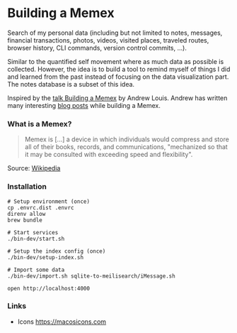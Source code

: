 # Building a Memex

Search of my personal data (including but not limited to notes, messages, financial transactions, 
photos, videos, visited places, traveled routes, browser history, CLI commands,
version control commits, ...). 

Similar to the quantified self movement where as much data as possible is collected. 
However, the idea is to build a tool to remind myself of things I did and learned from 
the past instead of focusing on the data visualization part. The notes database is a 
subset of this idea. 

Inspired by the [talk Building a Memex](https://www.youtube.com/watch?v=DFWxvQn4cf8&t=1616s) by Andrew Louis.
Andrew has written many interesting [blog posts](https://hyfen.net/memex/) while building a Memex.

### What is a Memex?

> Memex is [...] a device in which individuals would compress and store 
> all of their books, records, and communications, "mechanized so that 
> it may be consulted with exceeding speed and flexibility".

Source: [Wikipedia](https://en.wikipedia.org/wiki/Memex)

### Installation
```
# Setup environment (once)
cp .envrc.dist .envrc
direnv allow
brew bundle

# Start services
./bin-dev/start.sh

# Setup the index config (once)
./bin-dev/setup-index.sh

# Import some data
./bin-dev/import.sh sqlite-to-meilisearch/iMessage.sh

open http://localhost:4000
```

### Links
- Icons https://macosicons.com
